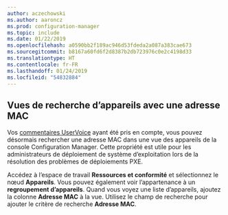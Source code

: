 ```yaml
---
author: aczechowski
ms.author: aaroncz
ms.prod: configuration-manager
ms.topic: include
ms.date: 01/22/2019
ms.openlocfilehash: a0590bb2f189ac946d53fdeda2a087a383cae673
ms.sourcegitcommit: b8167a60fd6f2d8387b2db723976c0e2c4198d33
ms.translationtype: HT
ms.contentlocale: fr-FR
ms.lasthandoff: 01/24/2019
ms.locfileid: "54832884"
---
```

## <a name="bkmk_mac"></a> Vues de recherche d’appareils avec une adresse MAC
<!--3600878-->

Vos [commentaires UserVoice](https://configurationmanager.uservoice.com/forums/300492-ideas/suggestions/14765880-console-device-view-should-allow-search-filter-by) ayant été pris en compte, vous pouvez désormais rechercher une adresse MAC dans une vue des appareils de la console Configuration Manager. Cette propriété est utile pour les administrateurs de déploiement de système d’exploitation lors de la résolution des problèmes de déploiements PXE.

Accédez à l’espace de travail **Ressources et conformité** et sélectionnez le nœud **Appareils**. Vous pouvez également voir l’appartenance à un **regroupement d’appareils**. Quand vous voyez une liste d’appareils, ajoutez la colonne **Adresse MAC** à la vue. Utilisez le champ de recherche pour ajouter le critère de recherche **Adresse MAC**. 

